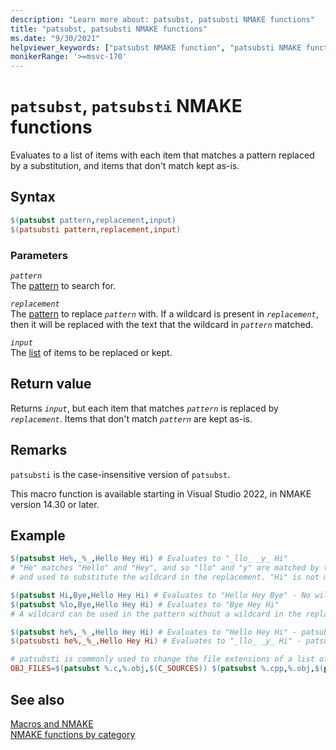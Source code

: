 ```yaml
---
description: "Learn more about: patsubst, patsubsti NMAKE functions"
title: "patsubst, patsubsti NMAKE functions"
ms.date: "9/30/2021"
helpviewer_keywords: ["patsubst NMAKE function", "patsubsti NMAKE function", "NMAKE function, patsubst", "NMAKE function, patsubsti"]
monikerRange: '>=msvc-170'
---
```

# `patsubst`, `patsubsti` NMAKE functions

Evaluates to a list of items with each item that matches a pattern replaced by a substitution, and items that don't match kept as-is.

## Syntax

```makefile
$(patsubst pattern,replacement,input)
$(patsubsti pattern,replacement,input)
```

### Parameters

*`pattern`*\
The [pattern](using-an-nmake-macro.md#function-pattern-syntax) to search for.

*`replacement`*\
The [pattern](using-an-nmake-macro.md#function-pattern-syntax) to replace *`pattern`* with. If a wildcard is present in *`replacement`*, then it will be replaced with the text that the wildcard in *`pattern`* matched.

*`input`*\
The [list](using-an-nmake-macro.md#function-list-syntax) of items to be replaced or kept.

## Return value

Returns *`input`*, but each item that matches *`pattern`* is replaced by *`replacement`*. Items that don't match *`pattern`* are kept as-is.

## Remarks

`patsubsti` is the case-insensitive version of `patsubst`.

This macro function is available starting in Visual Studio 2022, in NMAKE version 14.30 or later.

## Example

```makefile
$(patsubst He%,_%_,Hello Hey Hi) # Evaluates to "_llo_ _y_ Hi"
# "He" matches "Hello" and "Hey", and so "llo" and "y" are matched by the wildcard
# and used to substitute the wildcard in the replacement. "Hi" is not matched and so is kept as-is

$(patsubst Hi,Bye,Hello Hey Hi) # Evaluates to "Hello Hey Bye" - No wildcard is required
$(patsubst %lo,Bye,Hello Hey Hi) # Evaluates to "Bye Hey Hi"
# A wildcard can be used in the pattern without a wildcard in the replacement

$(patsubst he%,_%_,Hello Hey Hi) # Evaluates to "Hello Hey Hi" - patsubst is case-sensitive, so no substitutions performed
$(patsubsti he%,_%_,Hello Hey Hi) # Evaluates to "_llo_ _y_ Hi" - patsubsti is case-insensitive

# patsubsti is commonly used to change the file extensions of a list of files
OBJ_FILES=$(patsubst %.c,%.obj,$(C_SOURCES)) $(patsubst %.cpp,%.obj,$(patsubst %.cxx,%.obj,$(CPP_SOURCES)))
```

## See also

[Macros and NMAKE](macros-and-nmake.md)\
[NMAKE functions by category](using-an-nmake-macro.md#functions-by-category)
